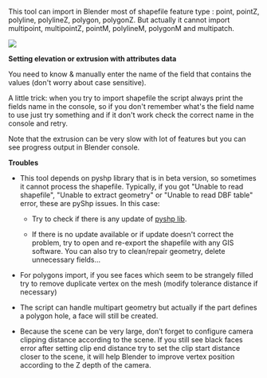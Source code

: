 This tool can import in Blender most of shapefile feature type : point, pointZ, polyline, polylineZ, polygon, polygonZ. But actually it cannot import multipoint, multipointZ, pointM, polylineM, polygonM and multipatch.

![](https://raw.githubusercontent.com/wiki/domlysz/blenderGIS/images/shp_import_options.jpg)

**Setting elevation or extrusion with attributes data**

You need to know & manually enter the name of the field that contains the values (don't worry about case sensitive).

A little trick: when you try to import shapefile the script always print the fields name in the console, so if you don't remember what's the field name to use just try something and if it don't work check the correct name in the console and retry.

Note that the extrusion can be very slow with lot of features but you can see progress output in Blender console.

**Troubles**

* This tool depends on pyshp library that is in beta version, so sometimes it cannot process the shapefile. Typically, if you got "Unable to read shapefile", "Unable to extract geometry" or "Unable to read DBF table" error, these are pyShp issues. In this case:

    * Try to check if there is any update of [pyshp lib](http://code.google.com/p/pyshp/downloads/list).

    * If there is no update available or if update doesn't correct the problem, try to open and re-export the shapefile with any GIS software. You can also try to clean/repair geometry, delete unnecessary fields...

* For polygons import, if you see faces which seem to be strangely filled try to remove duplicate vertex on the mesh (modify tolerance distance if necessary)

* The script can handle multipart geometry but actually if the part defines a polygon hole, a face will still be created.

* Because the scene can be very large, don’t forget to configure camera clipping distance according to the scene. If you still see black faces error after setting clip end distance try to set the clip start distance closer to the scene, it will help Blender to improve vertex position according to the Z depth of the camera.